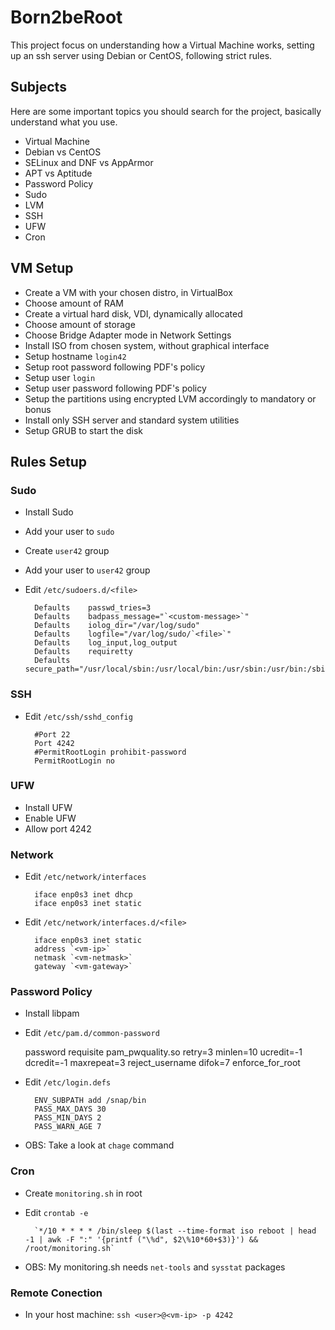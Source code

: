 # Born2beRoot

This project focus on understanding how a Virtual Machine works, setting up an ssh server using Debian or CentOS, following strict rules.

## Subjects

Here are some important topics you should search for the project, basically understand what you use.

- Virtual Machine
- Debian vs CentOS
- SELinux and DNF vs AppArmor
- APT vs Aptitude
- Password Policy
- Sudo
- LVM
- SSH
- UFW
- Cron

## VM Setup

- Create a VM with your chosen distro, in VirtualBox
- Choose amount of RAM
- Create a virtual hard disk, VDI, dynamically allocated
- Choose amount of storage
- Choose Bridge Adapter mode in Network Settings
- Install ISO from chosen system, without graphical interface
- Setup hostname `login42`
- Setup root password following PDF's policy
- Setup user `login`
- Setup user password following PDF's policy
- Setup the partitions using encrypted LVM accordingly to mandatory or bonus
- Install only SSH server and standard system utilities
- Setup GRUB to start the disk

## Rules Setup

### Sudo

- Install Sudo
- Add your user to `sudo`
- Create `user42` group
- Add your user to `user42` group

- Edit `/etc/sudoers.d/<file>`

		Defaults	passwd_tries=3
		Defaults	badpass_message="`<custom-message>`"
		Defaults	iolog_dir="/var/log/sudo"
		Defaults	logfile="/var/log/sudo/`<file>`"
		Defaults	log_input,log_output
		Defaults	requiretty
		Defaults	secure_path="/usr/local/sbin:/usr/local/bin:/usr/sbin:/usr/bin:/sbin:/bin:/snap/bin"

### SSH

- Edit `/etc/ssh/sshd_config`

		#Port 22
		Port 4242
		#PermitRootLogin prohibit-password
		PermitRootLogin no

### UFW

- Install UFW
- Enable UFW
- Allow port 4242

### Network

- Edit `/etc/network/interfaces`

		iface enp0s3 inet dhcp
		iface enp0s3 inet static

- Edit `/etc/network/interfaces.d/<file>`

		iface enp0s3 inet static
		address `<vm-ip>`
		netmask `<vm-netmask>`
		gateway `<vm-gateway>`

### Password Policy

- Install libpam

- Edit `/etc/pam.d/common-password`

	password	requisite	pam_pwquality.so retry=3 minlen=10 ucredit=-1 dcredit=-1 maxrepeat=3 reject_username difok=7 enforce_for_root

- Edit `/etc/login.defs`

		ENV_SUBPATH add /snap/bin
		PASS_MAX_DAYS 30
		PASS_MIN_DAYS 2
		PASS_WARN_AGE 7

- OBS: Take a look at `chage` command

### Cron

- Create `monitoring.sh` in root

- Edit `crontab -e`

		`*/10 * * * * /bin/sleep $(last --time-format iso reboot | head -1 | awk -F ":" '{printf ("\%d", $2\%10*60+$3)}') && /root/monitoring.sh`

- OBS: My monitoring.sh needs `net-tools` and `sysstat` packages

### Remote Conection

- In your host machine: `ssh <user>@<vm-ip> -p 4242`
